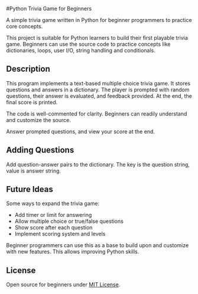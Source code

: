 #Python Trivia Game for Beginners


A simple trivia game written in Python for beginner programmers to practice core concepts.

This project is suitable for Python learners to build their first playable trivia game. Beginners can use the source code to practice concepts like dictionaries, loops, user I/O, string handling and conditionals.

## Description

This program implements a text-based multiple choice trivia game. It stores questions and answers in a dictionary. The player is prompted with random questions, their answer is evaluated, and feedback provided. At the end, the final score is printed.

The code is well-commented for clarity. Beginners can readily understand and customize the source.

Answer prompted questions, and view your score at the end.

## Adding Questions

Add question-answer pairs to the dictionary. The key is the question string, value is answer string.

## Future Ideas

Some ways to expand the trivia game:  

- Add timer or limit for answering
- Allow multiple choice or true/false questions
- Show score after each question
- Implement scoring system and levels

Beginner programmers can use this as a base to build upon and customize with new features. This allows improving Python skills.

## License

Open source for beginners under [MIT License](https://choosealicense.com/licenses/mit/).

